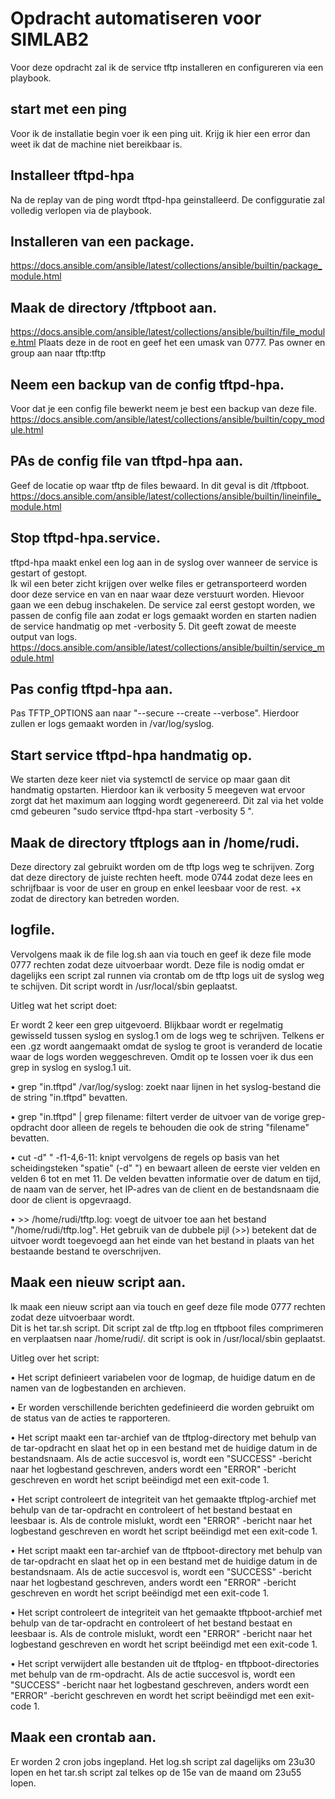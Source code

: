 # Opdracht automatiseren voor SIMLAB2
 
Voor deze opdracht zal ik de service tftp installeren en configureren via een playbook.
 
## start met een ping
Voor ik de installatie begin voer ik een ping uit.  Krijg ik hier een error dan weet ik dat de machine niet bereikbaar is.
 
## Installeer tftpd-hpa
Na de replay van de ping wordt tftpd-hpa geinstalleerd.
De configguratie zal volledig verlopen via de playbook.
 
## Installeren van een package.
https://docs.ansible.com/ansible/latest/collections/ansible/builtin/package_module.html

## Maak de directory /tftpboot aan.
https://docs.ansible.com/ansible/latest/collections/ansible/builtin/file_module.html
Plaats deze in de root en geef het een umask van 0777.  Pas owner en group aan naar tftp:tftp

## Neem een backup van de config tftpd-hpa.
Voor dat je een config file bewerkt neem je best een backup van deze file.
https://docs.ansible.com/ansible/latest/collections/ansible/builtin/copy_module.html

## PAs de config file van tftpd-hpa aan.
Geef de locatie op waar tftp de files bewaard. In dit geval is dit /tftpboot.
https://docs.ansible.com/ansible/latest/collections/ansible/builtin/lineinfile_module.html

## Stop tftpd-hpa.service.
tftpd-hpa maakt enkel een log aan in de syslog over wanneer de service is gestart of gestopt.  
Ik wil een beter zicht krijgen over welke files er getransporteerd worden door deze service en van en naar waar deze verstuurt worden.
Hievoor gaan we een debug inschakelen.  De service zal eerst gestopt worden, we passen de config file aan zodat er logs gemaakt worden en starten nadien de service handmatig op met -verbosity 5.  Dit geeft zowat de meeste output van logs.
https://docs.ansible.com/ansible/latest/collections/ansible/builtin/service_module.html

## Pas config tftpd-hpa aan.
Pas TFTP_OPTIONS aan naar "--secure --create --verbose".
Hierdoor zullen er logs gemaakt worden in /var/log/syslog.

## Start service tftpd-hpa handmatig op.
We starten deze keer niet via systemctl de service op maar gaan dit handmatig opstarten.
Hierdoor kan ik verbosity 5 meegeven wat ervoor zorgt dat het maximum aan logging wordt gegenereerd.
Dit zal via het volde cmd gebeuren "sudo service tftpd-hpa start -verbosity 5 ".

## Maak de directory tftplogs aan in /home/rudi.
Deze directory zal gebruikt worden om de tftp logs weg te schrijven.
Zorg dat deze directory de juiste rechten heeft. mode 0744 zodat deze lees en schrijfbaar is voor de user en group en enkel leesbaar voor de rest. +x zodat de directory kan betreden worden.

## logfile.
Vervolgens maak ik de file log.sh aan via touch en geef ik deze file mode 0777 rechten zodat deze uitvoerbaar wordt.
Deze file is nodig omdat er dagelijks een script zal runnen via crontab om de tftp logs uit de syslog weg te schijven. Dit script wordt in 
/usr/local/sbin geplaatst.

Uitleg wat het script doet:

Er wordt 2 keer een grep uitgevoerd.  Blijkbaar wordt er regelmatig gewisseld tussen syslog en syslog.1 om de logs weg te schrijven.  Telkens er een .gz wordt aangemaakt omdat de syslog te groot is veranderd de locatie waar de logs worden weggeschreven.  Omdit op te lossen voer ik dus een grep in syslog en syslog.1 uit.

•	grep "in.tftpd" /var/log/syslog: zoekt naar lijnen in het syslog-bestand die de string "in.tftpd" bevatten.

•	grep "in.tftpd" | grep filename: filtert verder de uitvoer van de vorige grep-opdracht door alleen de regels te behouden die ook de string "filename" bevatten.

•	cut -d" " -f1-4,6-11: knipt vervolgens de regels op basis van het scheidingsteken "spatie" (-d" ") en bewaart alleen de eerste vier velden en velden 6 tot en met 11. De velden bevatten informatie over de datum en tijd, de naam van de server, het IP-adres van de client en de bestandsnaam die door de client is opgevraagd.

•	>> /home/rudi/tftp.log: voegt de uitvoer toe aan het bestand "/home/rudi/tftp.log". Het gebruik van de dubbele pijl (>>) betekent dat de uitvoer wordt toegevoegd aan het einde van het bestand in plaats van het bestaande bestand te overschrijven.


## Maak een nieuw script aan.
Ik maak een nieuw script aan via touch en geef deze file mode 0777 rechten zodat deze uitvoerbaar wordt.  
Dit is het tar.sh script.
Dit script zal de tftp.log en tftpboot files comprimeren en verplaatsen naar /home/rudi/.
dit script is ook in /usr/local/sbin geplaatst.

Uitleg over het script:

•	Het script definieert variabelen voor de logmap, de huidige datum en de namen van de logbestanden en archieven.

•	Er worden verschillende berichten gedefinieerd die worden gebruikt om de status van de acties te rapporteren.

•	Het script maakt een tar-archief van de tftplog-directory met behulp van de tar-opdracht en slaat het op in een bestand met de huidige datum in de bestandsnaam. Als de actie succesvol is, wordt een "SUCCESS" -bericht naar het logbestand geschreven, anders wordt een "ERROR" -bericht geschreven en wordt het script beëindigd met een exit-code 1.

•	Het script controleert de integriteit van het gemaakte tftplog-archief met behulp van de tar-opdracht en controleert of het bestand bestaat en leesbaar is. Als de controle mislukt, wordt een "ERROR" -bericht naar het logbestand geschreven en wordt het script beëindigd met een exit-code 1.

•	Het script maakt een tar-archief van de tftpboot-directory met behulp van de tar-opdracht en slaat het op in een bestand met de huidige datum in de bestandsnaam. Als de actie succesvol is, wordt een "SUCCESS" -bericht naar het logbestand geschreven, anders wordt een "ERROR" -bericht geschreven en wordt het script beëindigd met een exit-code 1.

•	Het script controleert de integriteit van het gemaakte tftpboot-archief met behulp van de tar-opdracht en controleert of het bestand bestaat en leesbaar is. Als de controle mislukt, wordt een "ERROR" -bericht naar het logbestand geschreven en wordt het script beëindigd met een exit-code 1.

•	Het script verwijdert alle bestanden uit de tftplog- en tftpboot-directories met behulp van de rm-opdracht. Als de actie succesvol is, wordt een "SUCCESS" -bericht naar het logbestand geschreven, anders wordt een "ERROR" -bericht geschreven en wordt het script beëindigd met een exit-code 1.

## Maak een crontab aan.
Er worden 2 cron jobs ingepland.  Het log.sh script zal dagelijks om 23u30 lopen en het tar.sh script zal telkes op de 15e van de maand om 23u55 lopen.





